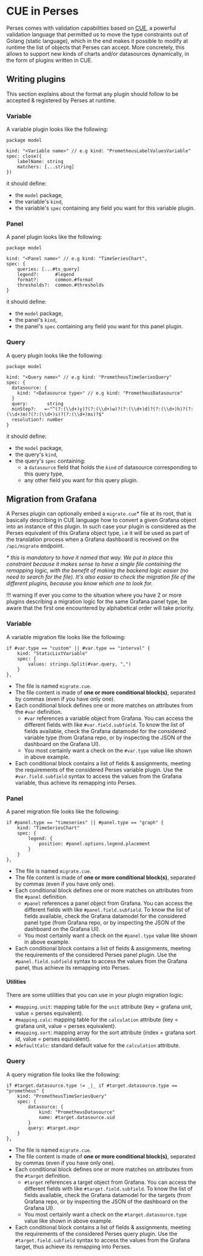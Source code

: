 # CUE in Perses

Perses comes with validation capabilities based on [CUE](https://cuelang.org/), a powerful validation language that permitted us to move the type constraints out of Golang (static language), which in the end makes it possible to modify at runtime the list of objects that Perses can accept. More concretely, this allows to support new kinds of charts and/or datasources dynamically, in the form of plugins written in CUE.

## Writing plugins

This section explains about the format any plugin should follow to be accepted & registered by Perses at runtime.

### Variable

A variable plugin looks like the following:

```cue
package model

kind: "<Variable name>" // e.g kind: "PrometheusLabelValuesVariable"
spec: close({
	labelName: string
	matchers: [...string]
})
```

it should define:

- the `model` package,
- the variable's `kind`,
- the variable's `spec` containing any field you want for this variable plugin.

### Panel

A panel plugin looks like the following:

```cue
package model

kind: "<Panel name>" // e.g kind: "TimeSeriesChart",
spec: {
	queries: [...#ts_query]
	legend?:      #legend
	format?:      common.#format
	thresholds?:  common.#thresholds
}
```

it should define:

- the `model` package,
- the panel's `kind`,
- the panel's `spec` containing any field you want for this panel plugin.

### Query

A query plugin looks like the following:

```cue
package model

kind: "<Query name>" // e.g kind: "PrometheusTimeSeriesQuery"
spec: {
  datasource: {
    kind: "<Datasource type>" // e.g kind: "PrometheusDatasource"
  }
  query:       string
  minStep?:   =~"^(?:(\\d+)y)?(?:(\\d+)w)?(?:(\\d+)d)?(?:(\\d+)h)?(?:(\\d+)m)?(?:(\\d+)s)?(?:(\\d+)ms)?$"
  resolution?: number
}
```

it should define:

- the `model` package,
- the query's `kind`,
- the query's `spec` containing:
  - a `datasource` field that holds the `kind` of datasource corresponding to this query type,
  - any other field you want for this query plugin.

## Migration from Grafana

A Perses plugin can optionally embed a `migrate.cue`\* file at its root, that is basically describing in CUE language how to convert a given Grafana object into an instance of this plugin. In such case your plugin is considered as the Perses equivalent of this Grafana object type, i.e it will be used as part of the translation process when a Grafana dashboard is received on the `/api/migrate` endpoint.

*\* this is mandatory to have it named that way. We put in place this constraint because it makes sense to have a single file containing the remapping logic, with the benefit of making the backend logic easier (no need to search for the file). It's also easier to check the migration file of the different plugins, because you know which one to look for.*

!!! warning
If ever you come to the situation where you have 2 or more plugins describing a migration logic for the same Grafana panel type, be aware that the first one encountered by alphabetical order will take priority.

### Variable

A variable migration file looks like the following:

```cue
if #var.type == "custom" || #var.type == "interval" {
    kind: "StaticListVariable"
    spec: {
        values: strings.Split(#var.query, ",")
    }
},
```

- The file is named `migrate.cue`.
- The file content is made of **one or more conditional block(s)**, separated by commas (even if you have only one).
- Each conditional block defines one or more matches on attributes from the `#var` definition.
  - `#var` references a variable object from Grafana. You can access the different fields with like `#var.field.subfield`. To know the list of fields available, check the Grafana datamodel for the considered variable type (from Grafana repo, or by inspecting the JSON of the dashboard on the Grafana UI).
  - You most certainly want a check on the `#var.type` value like shown in above example.
- Each conditional block contains a list of fields & assignments, meeting the requirements of the considered Perses variable plugin. Use the `#var.field.subfield` syntax to access the values from the Grafana variable, thus achieve its remapping into Perses.

### Panel

A panel migration file looks like the following:

```cue
if #panel.type == "timeseries" || #panel.type == "graph" {
    kind: "TimeSeriesChart"
    spec: {
        legend: {
            position: #panel.options.legend.placement
        }
    }
},
```

- The file is named `migrate.cue`.
- The file content is made of **one or more conditional block(s)**, separated by commas (even if you have only one).
- Each conditional block defines one or more matches on attributes from the `#panel` definition.
  - `#panel` references a panel object from Grafana. You can access the different fields with like `#panel.field.subfield`. To know the list of fields available, check the Grafana datamodel for the considered panel type (from Grafana repo, or by inspecting the JSON of the dashboard on the Grafana UI).
  - You most certainly want a check on the `#panel.type` value like shown in above example.
- Each conditional block contains a list of fields & assignments, meeting the requirements of the considered Perses panel plugin. Use the `#panel.field.subfield` syntax to access the values from the Grafana panel, thus achieve its remapping into Perses.

#### Utilities

There are some utilities that you can use in your plugin migration logic:

- `#mapping.unit`: mapping table for the `unit` attribute (key = grafana unit, value = perses equivalent).
- `#mapping.calc`: mapping table for the `calculation` attribute (key = grafana unit, value = perses equivalent).
- `#mapping.sort`: mapping array for the sort attribute (index = grafana sort id, value = perses equivalent).
- `#defaultCalc`: standard default value for the `calculation` attribute.

### Query

A query migration file looks like the following:

```cue
if #target.datasource.type != _|_ if #target.datasource.type == "prometheus" {
    kind: "PrometheusTimeSeriesQuery"
    spec: {
        datasource: {
            kind: "PrometheusDatasource"
            name: #target.datasource.uid
        }
        query: #target.expr
    }
},
```

- The file is named `migrate.cue`.
- The file content is made of **one or more conditional block(s)**, separated by commas (even if you have only one).
- Each conditional block defines one or more matches on attributes from the `#target` definition.
  - `#target` references a target object from Grafana. You can access the different fields with like `#target.field.subfield`. To know the list of fields available, check the Grafana datamodel for the targets (from Grafana repo, or by inspecting the JSON of the dashboard on the Grafana UI).
  - You most certainly want a check on the `#target.datasource.type` value like shown in above example.
- Each conditional block contains a list of fields & assignments, meeting the requirements of the considered Perses query plugin. Use the `#target.field.subfield` syntax to access the values from the Grafana target, thus achieve its remapping into Perses.

